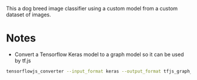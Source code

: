 This a dog breed image classifier using a custom model from a custom dataset of images.

# Notes

- Convert a Tensorflow Keras model to a graph model so it can be used by tf.js

```bash
tensorflowjs_converter --input_format keras --output_format tfjs_graph_model my_model.h5  model
```
